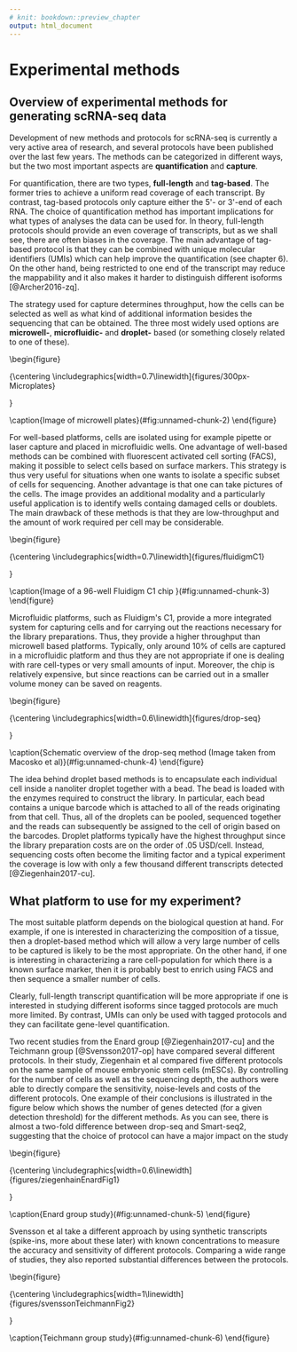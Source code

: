 ```yaml
---
# knit: bookdown::preview_chapter
output: html_document
---
```




# Experimental methods

## Overview of experimental methods for generating scRNA-seq data

Development of new methods and protocols for scRNA-seq is currently a very active area of research, and several protocols have been published over the last few years. The methods can be categorized in different ways, but the two most important aspects are __quantification__ and __capture__. 

For quantification, there are two types, __full-length__ and __tag-based__. The former tries to achieve a uniform read coverage of each transcript. By contrast, tag-based protocols only capture either the 5'- or 3'-end of each RNA. The choice of quantification method has important implications for what types of analyses the data can be used for. In theory, full-length protocols should provide an even coverage of transcripts, but as we shall see, there are often biases in the coverage. The main advantage of tag-based protocol is that they can be combined with unique molecular identifiers (UMIs) which can help improve the quantification (see chapter 6). On the other hand, being restricted to one end of the transcript may reduce the mappability and it also makes it harder to distinguish different isoforms [@Archer2016-zq].

The strategy used for capture determines throughput, how the cells can be selected as well as what kind of additional information besides the sequencing that can be obtained. The three most widely used options are __microwell-__, __microfluidic-__ and __droplet-__ based (or something closely related to one of these).

\begin{figure}

{\centering \includegraphics[width=0.7\linewidth]{figures/300px-Microplates} 

}

\caption{Image of microwell plates}(\#fig:unnamed-chunk-2)
\end{figure}

For well-based platforms, cells are isolated using for example pipette or laser capture and placed in microfluidic wells. One advantage of well-based methods can be combined with fluorescent activated cell sorting (FACS), making it possible to select cells based on surface markers. This strategy is thus very useful for situations when one wants to isolate a specific subset of cells for sequencing. Another advantage is that one can take pictures of the cells. The image provides an additional modality and a particularly useful application is to identify wells containg damaged cells or doublets. The main drawback of these methods is that they are low-throughput and the amount of work required per cell may be considerable.

\begin{figure}

{\centering \includegraphics[width=0.7\linewidth]{figures/fluidigmC1} 

}

\caption{Image of a 96-well Fluidigm C1 chip }(\#fig:unnamed-chunk-3)
\end{figure}

Microfluidic platforms, such as Fluidigm's C1, provide a more integrated system for capturing cells and for carrying out the reactions necessary for the library preparations. Thus, they provide a higher throughput than microwell based platforms. Typically, only around 10% of cells are captured in a microfluidic platform and thus they are not appropriate if one is dealing with rare cell-types or very small amounts of input. Moreover, the chip is relatively expensive, but since reactions can be carried out in a smaller volume money can be saved on reagents.

\begin{figure}

{\centering \includegraphics[width=0.6\linewidth]{figures/drop-seq} 

}

\caption{Schematic overview of the drop-seq method (Image taken from Macosko et al)}(\#fig:unnamed-chunk-4)
\end{figure}

The idea behind droplet based methods is to encapsulate each individual cell inside a nanoliter droplet together with a bead. The bead is loaded with the enzymes required to construct the library. In particular, each bead contains a unique barcode which is attached to all of the reads originating from that cell. Thus, all of the droplets can be pooled, sequenced together and the reads can subsequently be assigned to the cell of origin based on the barcodes. Droplet platforms typically have the highest throughput since the library preparation costs are on the order of .05 USD/cell. Instead, sequencing costs often become the limiting factor and a typical experiment the coverage is low with only a few thousand different transcripts detected [@Ziegenhain2017-cu].

## What platform to use for my experiment?

The most suitable platform depends on the biological question at hand. For example, if one is interested in characterizing the composition of a tissue, then a droplet-based method which will allow a very large number of cells to be captured is likely to be the most appropriate. On the other hand, if one is interesting in characterizing a rare cell-population for which there is a known surface marker, then it is probably best to enrich using FACS and then sequence a smaller number of cells.

Clearly, full-length transcript quantification will be more appropriate if one is interested in studying different isoforms since tagged protocols are much more limited. By contrast, UMIs can only be used with tagged protocols and they can facilitate gene-level quantification.

Two recent studies from the Enard group [@Ziegenhain2017-cu] and the Teichmann group [@Svensson2017-op] have compared several different protocols. In their study, Ziegenhain et al compared five different protocols on the same sample of mouse embryonic stem cells (mESCs). By controlling for the number of cells as well as the sequencing depth, the authors were able to directly compare the sensitivity, noise-levels and costs of the different protocols. One example of their conclusions is illustrated in the figure below which shows the number of genes detected (for a given detection threshold) for the different methods. As you can see, there is almost a two-fold difference between drop-seq and Smart-seq2, suggesting that the choice of protocol can have a major impact on the study

\begin{figure}

{\centering \includegraphics[width=0.6\linewidth]{figures/ziegenhainEnardFig1} 

}

\caption{Enard group study}(\#fig:unnamed-chunk-5)
\end{figure}

Svensson et al take a different approach by using synthetic transcripts (spike-ins, more about these later) with known concentrations to measure the accuracy and sensitivity of different protocols. Comparing a wide range of studies, they also reported substantial differences between the protocols.

\begin{figure}

{\centering \includegraphics[width=1\linewidth]{figures/svenssonTeichmannFig2} 

}

\caption{Teichmann group study}(\#fig:unnamed-chunk-6)
\end{figure}
